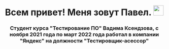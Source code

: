 <h1 align="center">Всем привет! Меня зовут Павел.
<img src="https://github.com/blackcater/blackcater/raw/main/images/Hi.gif" height="32"/></h1>
<h3 align="center">Студент курса "Тестирование ПО" Вадима Ксендзова, с ноября 2021 года по март 2022 года работал в компании "Яндекс" на должности "Тестировщик-асессор"</h3>
